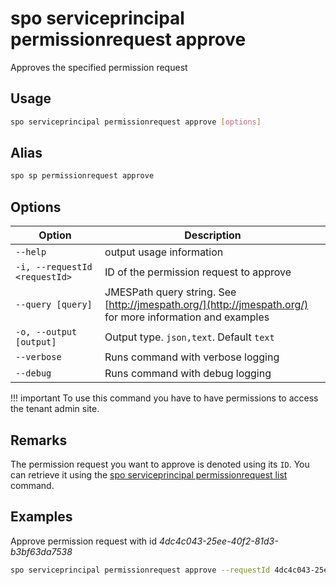 # spo serviceprincipal permissionrequest approve

Approves the specified permission request

## Usage

```sh
spo serviceprincipal permissionrequest approve [options]
```

## Alias

```sh
spo sp permissionrequest approve
```

## Options

Option|Description
------|-----------
`--help`|output usage information
`-i, --requestId <requestId>`|ID of the permission request to approve
`--query [query]`|JMESPath query string. See [http://jmespath.org/](http://jmespath.org/) for more information and examples
`-o, --output [output]`|Output type. `json,text`. Default `text`
`--verbose`|Runs command with verbose logging
`--debug`|Runs command with debug logging

!!! important
    To use this command you have to have permissions to access the tenant admin site.

## Remarks

The permission request you want to approve is denoted using its `ID`. You can retrieve it using the [spo serviceprincipal permissionrequest list](./serviceprincipal-permissionrequest-list.md) command.

## Examples

Approve permission request with id _4dc4c043-25ee-40f2-81d3-b3bf63da7538_

```sh
spo serviceprincipal permissionrequest approve --requestId 4dc4c043-25ee-40f2-81d3-b3bf63da7538
```